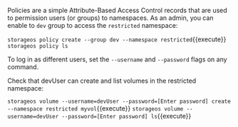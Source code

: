 Policies are a simple Attribute-Based Access Control records that are used to permission users (or groups) to namespaces. As an admin, you can enable to `dev` group to access the `restricted` namespace:

`storageos policy create --group dev --namespace restricted`{{execute}}
`storageos policy ls`

To log in as different users, set the `--username` and `--password` flags on any command.

Check that devUser can create and list volumes in the restricted namespace:

`storageos volume --username=devUser --password=[Enter password] create --namespace restricted myvol`{{execute}}
`storageos volume --username=devUser --password=[Enter password] ls`{{execute}}
